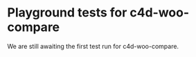 # Playground tests for c4d-woo-compare
We are still awaiting the first test run for c4d-woo-compare.
